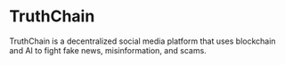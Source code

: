 # TruthChain
TruthChain is a decentralized social media platform that uses blockchain and AI to fight fake news, misinformation, and scams.
